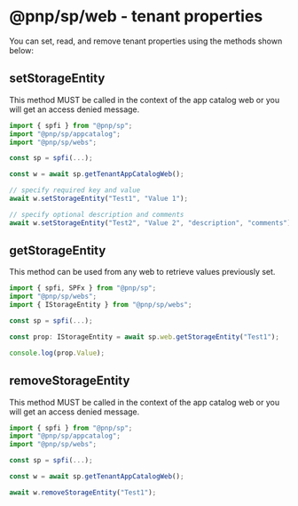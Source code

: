# @pnp/sp/web - tenant properties

You can set, read, and remove tenant properties using the methods shown below:

## setStorageEntity

This method MUST be called in the context of the app catalog web or you will get an access denied message.

```TypeScript
import { spfi } from "@pnp/sp";
import "@pnp/sp/appcatalog";
import "@pnp/sp/webs";

const sp = spfi(...);

const w = await sp.getTenantAppCatalogWeb();

// specify required key and value
await w.setStorageEntity("Test1", "Value 1");

// specify optional description and comments
await w.setStorageEntity("Test2", "Value 2", "description", "comments");
```

## getStorageEntity

This method can be used from any web to retrieve values previously set.

```TypeScript
import { spfi, SPFx } from "@pnp/sp";
import "@pnp/sp/webs";
import { IStorageEntity } from "@pnp/sp/webs"; 

const sp = spfi(...);

const prop: IStorageEntity = await sp.web.getStorageEntity("Test1");

console.log(prop.Value);
```

## removeStorageEntity

This method MUST be called in the context of the app catalog web or you will get an access denied message.

```TypeScript
import { spfi } from "@pnp/sp";
import "@pnp/sp/appcatalog";
import "@pnp/sp/webs";

const sp = spfi(...);

const w = await sp.getTenantAppCatalogWeb();

await w.removeStorageEntity("Test1");
```
